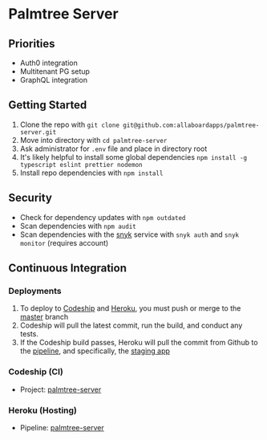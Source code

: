 # Palmtree Server

## Priorities

- Auth0 integration
- Multitenant PG setup
- GraphQL integration

## Getting Started

1. Clone the repo with `git clone git@github.com:allaboardapps/palmtree-server.git`
1. Move into directory with `cd palmtree-server`
1. Ask administrator for `.env` file and place in directory root
1. It's likely helpful to install some global dependencies `npm install -g typescript eslint prettier nodemon`
1. Install repo dependencies with `npm install`

## Security

- Check for dependency updates with `npm outdated`
- Scan dependencies with `npm audit`
- Scan dependencies with the [snyk](https://app.snyk.io) service with `snyk auth` and `snyk monitor` (requires account)

## Continuous Integration

### Deployments

1. To deploy to [Codeship](https://codeship.com) and [Heroku](https://heroku.com), you must push or merge to the [master](https://github.com/allaboardapps/palmtree-server) branch
1. Codeship will pull the latest commit, run the build, and conduct any tests.
1. If the Codeship build passes, Heroku will pull the commit from Github to the [pipeline](https://dashboard.heroku.com/pipelines/e2278859-04e6-47f1-9bee-0e845409fe9c), and specifically, the [staging app](https://dashboard.heroku.com/apps/palmtree-server-staging)

### Codeship (CI)

- Project: [palmtree-server](https://app.codeship.com/projects/341212)

### Heroku (Hosting)

- Pipeline: [palmtree-server](https://dashboard.heroku.com/pipelines/e2278859-04e6-47f1-9bee-0e845409fe9c)
